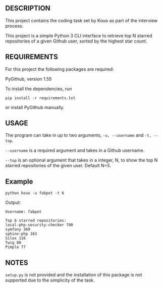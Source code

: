 DESCRIPTION
-----------
This project contains the coding task set by Kouo as part of the interview process.

This project is a simple Python 3 CLI interface to retrieve top N starred repositories
of a given Github user, sorted by the highest star count.

REQUIREMENTS    
------------
For this project the following packages are required:

PyGithub, version 1.55

To install the dependencies, run

```
pip install -r requirements.txt
```

or install PyGithub manually.

USAGE
-----
The program can take in up to two arguments, `-u, --username` and
`-t, --top`. 

`--username` is  a required argument and takes in a Github username.

`--top` is an optional argument that takes in a integer, N, to show
the top N starred repositories of the given user. Default N=5.

## Example

```
python kouo -u fabpot -t 6
```
Output:
```
Username: fabpot

Top 6 starred repositories:
local-php-security-checker 700
symfony 369
sphinx-php 163
Silex 116
Twig 80
Pimple 77

```

NOTES
-----
`setup.py` is not provided and the installation of this package is not supported
due to the simplicity of the task.
